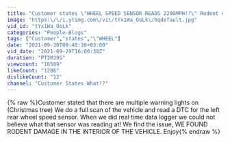 ```yaml
---
title: "Customer states \"WHEEL SPEED SENSOR READS 2290MPH!?\" Rodent damage found! 😲🤯🤣🤣"
image: "https:\/\/i.ytimg.com\/vi\/tYx1Wa_OoLk\/hqdefault.jpg"
vid_id: "tYx1Wa_OoLk"
categories: "People-Blogs"
tags: ["Customer","states","\"WHEEL"]
date: "2021-09-30T09:40:36+03:00"
vid_date: "2021-09-29T16:00:38Z"
duration: "PT2M39S"
viewcount: "16509"
likeCount: "1286"
dislikeCount: "12"
channel: "Customer States What!?"
---
```

{% raw %}Customer stated that there are multiple warning lights on (Christmas tree) We do a full scan of the vehicle and read a DTC for the left rear wheel speed sensor. When we did real time data logger we could not believe what that sensor was reading at! We find the issue, WE FOUND RODENT DAMAGE IN THE INTERIOR OF THE VEHICLE. Enjoy{% endraw %}
